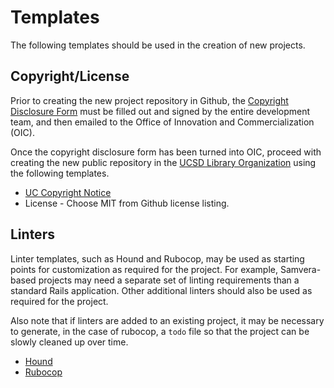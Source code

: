 # Templates

The following templates should be used in the creation of new projects.

## Copyright/License
Prior to creating the new project repository in Github, the [Copyright Disclosure Form][copyright]
must be filled out and signed by the entire development team, and then emailed
to the Office of Innovation and Commercialization (OIC).

Once the copyright disclosure form has been turned into OIC, proceed with
creating the new public repository in the [UCSD Library
Organization][ucsdlib] using the following templates.

* [UC Copyright Notice](UC_Copyright_Notice.txt)
* License - Choose MIT from Github license listing.

## Linters
Linter templates, such as Hound and Rubocop, may be used as starting points for
customization as required for the project. For example, Samvera-based projects
may need a separate set of linting requirements than a standard Rails
application. Other additional linters should also be used as required for the project.

Also note that if linters are added to an existing project, it may be necessary
to generate, in the case of rubocop, a `todo` file so that the project can be
slowly cleaned up over time.

* [Hound](.hound.yml)
* [Rubocop](.rubocop.yml)

[copyright]:http://invent.ucsd.edu/invent/researchers/reporting-new-innovation/copyright-disclosure-form/
[ucsdlib]:https://github.com/ucsdlib/
